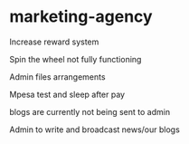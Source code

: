 # marketing-agency


Increase reward system

Spin the wheel not fully functioning

Admin files arrangements

Mpesa test and sleep after pay

blogs are currently not being sent to admin


Admin to write and broadcast news/our blogs




